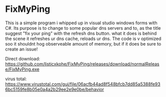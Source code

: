 # FixMyPing

This is a simple program i whipped up in visual studio windows forms with C#. Its purpose is to change to some popular dns servers and to, as the title suggest "fix your ping" with the refresh dns button. what it does is behind the scene it refreshes ur dns cache, reloads ur dns. The code is v optimized soo it shouldnt hog observeable amount of memory, but if it does be sure to create an issue!

Direct download: https://github.com/listicxkohe/FixMyPing/releases/download/normalRelease/FixMyPing.exe

virus total: https://www.virustotal.com/gui/file/06acfb44ad8f548bfcb7dd85a5388fe936bc5159fe8b05e0a4a2b29ee2e9e0be/behavior
